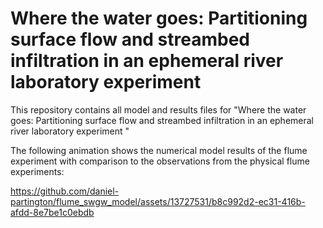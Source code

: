 # Where the water goes: Partitioning surface flow and streambed infiltration in an ephemeral river laboratory experiment

This repository contains all model and results files for "Where the water goes: Partitioning surface flow and streambed infiltration in an ephemeral river laboratory experiment
"

The following animation shows the numerical model results of the flume experiment with comparison to the observations from the physical flume experiments:

https://github.com/daniel-partington/flume_swgw_model/assets/13727531/b8c992d2-ec31-416b-afdd-8e7be1c0ebdb

